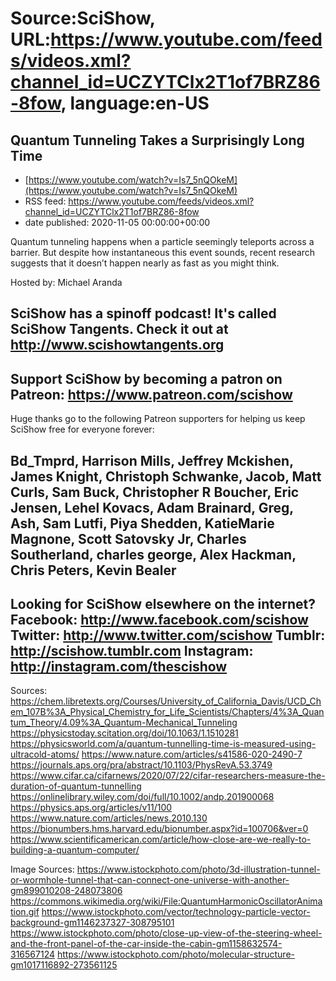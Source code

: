 # Source:SciShow, URL:https://www.youtube.com/feeds/videos.xml?channel_id=UCZYTClx2T1of7BRZ86-8fow, language:en-US

## Quantum Tunneling Takes a Surprisingly Long Time
 - [https://www.youtube.com/watch?v=Is7_5nQOkeM](https://www.youtube.com/watch?v=Is7_5nQOkeM)
 - RSS feed: https://www.youtube.com/feeds/videos.xml?channel_id=UCZYTClx2T1of7BRZ86-8fow
 - date published: 2020-11-05 00:00:00+00:00

Quantum tunneling happens when a particle seemingly teleports across a barrier.  But despite how instantaneous this event sounds, recent research suggests that it doesn’t happen nearly as fast as you might think.

Hosted by: Michael Aranda

SciShow has a spinoff podcast! It's called SciShow Tangents. Check it out at http://www.scishowtangents.org
----------
Support SciShow by becoming a patron on Patreon: https://www.patreon.com/scishow
----------
Huge thanks go to the following Patreon supporters for helping us keep SciShow free for everyone forever:

Bd_Tmprd, Harrison Mills, Jeffrey Mckishen, James Knight, Christoph Schwanke, Jacob, Matt Curls, Sam Buck, Christopher R Boucher, Eric Jensen, Lehel Kovacs, Adam Brainard, Greg, Ash, Sam Lutfi, Piya Shedden, KatieMarie Magnone, Scott Satovsky Jr, Charles Southerland, charles george, Alex Hackman, Chris Peters, Kevin Bealer
----------
Looking for SciShow elsewhere on the internet?
Facebook: http://www.facebook.com/scishow
Twitter: http://www.twitter.com/scishow
Tumblr: http://scishow.tumblr.com
Instagram: http://instagram.com/thescishow
----------
Sources:
https://chem.libretexts.org/Courses/University_of_California_Davis/UCD_Chem_107B%3A_Physical_Chemistry_for_Life_Scientists/Chapters/4%3A_Quantum_Theory/4.09%3A_Quantum-Mechanical_Tunneling 
https://physicstoday.scitation.org/doi/10.1063/1.1510281
https://physicsworld.com/a/quantum-tunnelling-time-is-measured-using-ultracold-atoms/
https://www.nature.com/articles/s41586-020-2490-7
https://journals.aps.org/pra/abstract/10.1103/PhysRevA.53.3749
https://www.cifar.ca/cifarnews/2020/07/22/cifar-researchers-measure-the-duration-of-quantum-tunnelling 
https://onlinelibrary.wiley.com/doi/full/10.1002/andp.201900068
https://physics.aps.org/articles/v11/100 
https://www.nature.com/articles/news.2010.130
https://bionumbers.hms.harvard.edu/bionumber.aspx?id=100706&ver=0
https://www.scientificamerican.com/article/how-close-are-we-really-to-building-a-quantum-computer/

Image Sources:
https://www.istockphoto.com/photo/3d-illustration-tunnel-or-wormhole-tunnel-that-can-connect-one-universe-with-another-gm899010208-248073806
https://commons.wikimedia.org/wiki/File:QuantumHarmonicOscillatorAnimation.gif
https://www.istockphoto.com/vector/technology-particle-vector-background-gm1146237327-308795101
https://www.istockphoto.com/photo/close-up-view-of-the-steering-wheel-and-the-front-panel-of-the-car-inside-the-cabin-gm1158632574-316567124
https://www.istockphoto.com/photo/molecular-structure-gm1017116892-273561125

